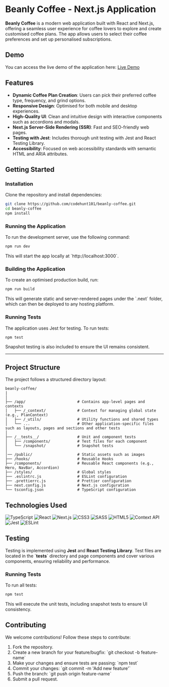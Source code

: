 # Beanly Coffee - Next.js Application

**Beanly Coffee** is a modern web application built with React and Next.js, offering a seamless user experience for coffee lovers to explore and create customised coffee plans. The app allows users to select their coffee preferences and set up personalised subscriptions.

## Demo

You can access the live demo of the application here:
[Live Demo](https://beanly-coffee.vercel.app/)

## Features

- **Dynamic Coffee Plan Creation**: Users can pick their preferred coffee type, frequency, and grind options.
- **Responsive Design**: Optimised for both mobile and desktop experiences.
- **High-Quality UI**: Clean and intuitive design with interactive components such as accordions and modals.
- **Next.js Server-Side Rendering (SSR)**: Fast and SEO-friendly web pages.
- **Testing with Jest**: Includes thorough unit testing with Jest and React Testing Library.
- **Accessibility**: Focused on web accessibility standards with semantic HTML and ARIA attributes.

## Getting Started

### Installation

Clone the repository and install dependencies:

```bash
git clone https://github.com/codehunt101/beanly-coffee.git
cd beanly-coffee
npm install
```

### Running the Application

To run the development server, use the following command:

```bash
npm run dev
```

This will start the app locally at \`http://localhost:3000\`.

### Building the Application

To create an optimised production build, run:

```bash
npm run build
```

This will generate static and server-rendered pages under the \`.next\` folder, which can then be deployed to any hosting platform.

### Running Tests

The application uses Jest for testing. To run tests:

```bash
npm test
```

Snapshot testing is also included to ensure the UI remains consistent.

---

## Project Structure

The project follows a structured directory layout:

```plaintext
beanly-coffee/
|
│
├── /app/                       # Contains app-level pages and contexts
│   ├── /_context/              # Context for managing global state (e.g., PlanContext)
│   ├── /_utils/                # Utility functions and shared types
│   └── ...                     # Other application-specific files such as layouts, pages and sections and other tests
│
├── /__tests__/                 # Unit and component tests
│   ├── /components/            # Test files for each component
│   └── /snapshot/              # Snapshot tests
│
│── /public/                    # Static assets such as images
├── /hooks/                     # Reusable Hooks
├── /components/                # Reusable React components (e.g., Hero, NavBar, Accordion)
├── /styles/                    # Global styles
├── .eslintrc.js                # ESLint configuration
├── .prettierrc.js              # Prettier configuration
├── next.config.js              # Next.js configuration
└── tsconfig.json               # TypeScript configuration
```

## Technologies Used

![TypeScript](https://img.shields.io/badge/TypeScript-007ACC?style=for-the-badge&logo=typescript&logoColor=white)
![React](https://img.shields.io/badge/react-%2320232a.svg?style=for-the-badge&logo=react&logoColor=%2361DAFB)
![Next.js](https://img.shields.io/badge/Next-black?style=for-the-badge&logo=next.js&logoColor=white)
![CSS3](https://img.shields.io/badge/CSS3-1572B6?style=for-the-badge&logo=css3&logoColor=white)
![SASS](https://img.shields.io/badge/SASS-hotpink.svg?style=for-the-badge&logo=SASS&logoColor=white)
![HTML5](https://img.shields.io/badge/HTML5-E34F26?style=for-the-badge&logo=html5&logoColor=white)
![Context API](https://img.shields.io/badge/Context--Api-000000?style=for-the-badge&logo=react)
![Jest](https://img.shields.io/badge/-jest-%23C21325?style=for-the-badge&logo=jest&logoColor=white)
![ESLint](https://img.shields.io/badge/ESLint-4B3263?style=for-the-badge&logo=eslint&logoColor=white)

## Testing

Testing is implemented using **Jest** and **React Testing Library**. Test files are located in the \`**tests**\` directory and page components and cover various components, ensuring reliability and performance.

### Running Tests

To run all tests:

```bash
npm test
```

This will execute the unit tests, including snapshot tests to ensure UI consistency.

## Contributing

We welcome contributions! Follow these steps to contribute:

1. Fork the repository.
2. Create a new branch for your feature/bugfix: \`git checkout -b feature-name\`
3. Make your changes and ensure tests are passing: \`npm test\`
4. Commit your changes: \`git commit -m 'Add new feature'\`
5. Push the branch: \`git push origin feature-name\`
6. Submit a pull request.
